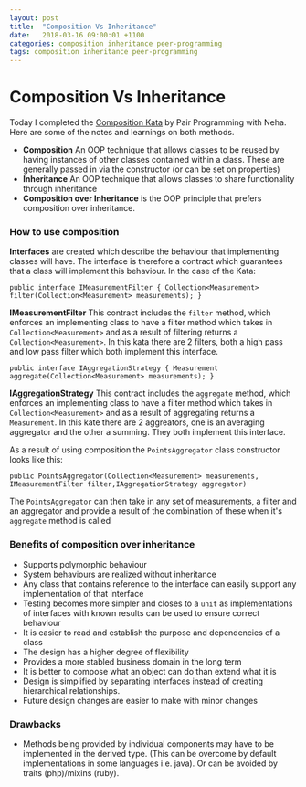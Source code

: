 ```yaml
---
layout: post
title:  "Composition Vs Inheritance"
date:   2018-03-16 09:00:01 +1100
categories: composition inheritance peer-programming
tags: composition inheritance peer-programming
---
```


# Composition Vs Inheritance
Today I completed the [Composition Kata](https://github.com/sol-myob/Composition-Kata) by Pair Programming with Neha. Here are some of the notes and learnings on both methods.


* **Composition** An OOP technique that allows classes to be reused by having instances of other classes contained within a class. These are generally passed in via the constructor (or can be set on properties)
* **Inheritance** An OOP technique that allows classes to share functionality through inheritance
* **Composition over Inheritance** is the OOP principle that prefers composition over inheritance. 

### How to use composition
**Interfaces** are created which describe the behaviour that implementing classes will have. The interface is therefore a contract which guarantees that a class will implement this behaviour. In the case of the Kata:

`
public interface IMeasurementFilter {
	Collection<Measurement> filter(Collection<Measurement> measurements);
}
`
 
**IMeasurementFilter** This contract includes the `filter` method, which enforces an implementing class to have a filter method which takes in `Collection<Measurement>` and as a result of filtering returns a `Collection<Measurement>`. In this kata there are 2 filters, both a high pass and low pass filter which both implement this interface.

`
public interface IAggregationStrategy {
	Measurement aggregate(Collection<Measurement> measurements);
}
`

**IAggregationStrategy** This contract includes the `aggregate` method, which enforces an implementing class to have a filter method which takes in `Collection<Measurement>` and as a result of aggregating returns a `Measurement`. In this kate there are 2 aggreators, one is an averaging aggregator and the other a summing. They both implement this interface.

As a result of using composition the `PointsAggregator` class constructor looks like this:

`public PointsAggregator(Collection<Measurement> measurements, IMeasurementFilter filter,IAggregationStrategy aggregator)`

The `PointsAggregator` can then take in any set of measurements, a filter and an aggregator and provide a result of the combination of these when it's `aggregate` method is called

### Benefits of composition over inheritance
* Supports polymorphic behaviour
* System behaviours are realized without inheritance
* Any class that contains reference to the interface can easily support any implementation of that interface
* Testing becomes more simpler and closes to a `unit` as implementations of interfaces with known results can be used to ensure correct behaviour
* It is easier to read and establish the purpose and dependencies of a class
* The design has a higher degree of flexibility
* Provides a more stabled business domain in the long term
* It is better to compose what an object can do than extend what it is
* Design is simplified by separating interfaces instead of creating hierarchical relationships.
* Future design changes are easier to make with minor changes

### Drawbacks
* Methods being provided by individual components may have to be implemented in the derived type. (This can be overcome by default implementations in some languages i.e. java). Or can be avoided by traits (php)/mixins (ruby).

